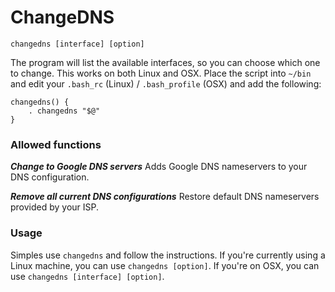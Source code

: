 # ChangeDNS
```
changedns [interface] [option]
```

The program will list the available interfaces, so you can choose which one to change.
This works on both Linux and OSX.
Place the script into ```~/bin``` and edit your ```.bash_rc``` (Linux) / ```.bash_profile``` (OSX) and add the following:
```
changedns() {
    . changedns "$@"
}
```

### Allowed functions
***Change to Google DNS servers***
Adds Google DNS nameservers to your DNS configuration.

***Remove all current DNS configurations***
Restore default DNS nameservers provided by your ISP.

### Usage
Simples use ```changedns``` and follow the instructions.
If you're currently using a Linux machine, you can use ```changedns [option]```.
If you're on OSX, you can use ```changedns [interface] [option]```.
